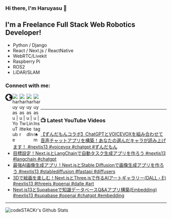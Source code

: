 ### Hi there, I'm Haruyasu 👋

## I'm a Freelance Full Stack Web Robotics Developer!
- Python / Django
- React / Next.js / ReactNative
- WebRTC/Livekit
- Raspberry Pi
- ROS2
- LiDAR/SLAM

### Connect with me:

[<img align="left" alt="harusoft.net" width="22px" src="https://raw.githubusercontent.com/iconic/open-iconic/master/svg/globe.svg" />][website]
[<img align="left" alt="haruyasu | YouTube" width="22px" src="https://cdn.jsdelivr.net/npm/simple-icons@v3/icons/youtube.svg" />][youtube]
[<img align="left" alt="haruyasu | Twitter" width="22px" src="https://cdn.jsdelivr.net/npm/simple-icons@v3/icons/twitter.svg" />][twitter]
[<img align="left" alt="haruyasu | LinkedIn" width="22px" src="https://cdn.jsdelivr.net/npm/simple-icons@v3/icons/linkedin.svg" />][linkedin]
[<img align="left" alt="haruyasu | Instagram" width="22px" src="https://cdn.jsdelivr.net/npm/simple-icons@v3/icons/instagram.svg" />][instagram]

<br />
<br />

---

### 📺 Latest YouTube Videos
<!-- YOUTUBE:START -->
- [【ずんだもんコラボ】ChatGPTとVOICEVOXを組み合わせて音声チャットアプリを構築！あなたの選んだキャラが読み上げます！ #nextjs13 #voicevox #chatgpt #ずんだもん](https://www.youtube.com/watch?v=birLEMGFhYY)
- [目標設定！Next.jsとLangChainで自動タスク生成アプリを作ろう #nextjs13 #langchain #chatgpt](https://www.youtube.com/watch?v=4L9gLSb4yzU)
- [最強AI画像生成アプリ！Next.jsとStable Diffusionで画像生成アプリを作ろう #nextjs13 #stablediffusion #fastapi #diffusers](https://www.youtube.com/watch?v=KTQDNSc7s-Q)
- [3Dで絵画を楽しむ！Next.jsとThree.jsで作るAIアートギャラリー&lpar;DALL・E&rpar; #nextjs13 #threejs #openai #dalle #art](https://www.youtube.com/watch?v=ivYenh-8EyM)
- [Next.js13とSupabaseで知識データベースQ&amp;Aアプリ構築&lpar;Embedding&rpar; #nextjs13 #supabase #openai #chatgpt #embedding](https://www.youtube.com/watch?v=QBRqaXQaSGg)
<!-- YOUTUBE:END -->

---

<img align="left" alt="codeSTACKr's Github Stats" src="https://github-readme-stats.vercel.app/api?username=haruyasu&show_icons=true&hide_border=true" />

[website]: https://harusoft.net/
[twitter]: https://twitter.com/hathle
[youtube]: https://www.youtube.com/channel/UCjpXqPZM1UPJoiyNVUTixqQ/
[instagram]: https://www.instagram.com/hathle/
[linkedin]: https://www.linkedin.com/in/haruyasu/
